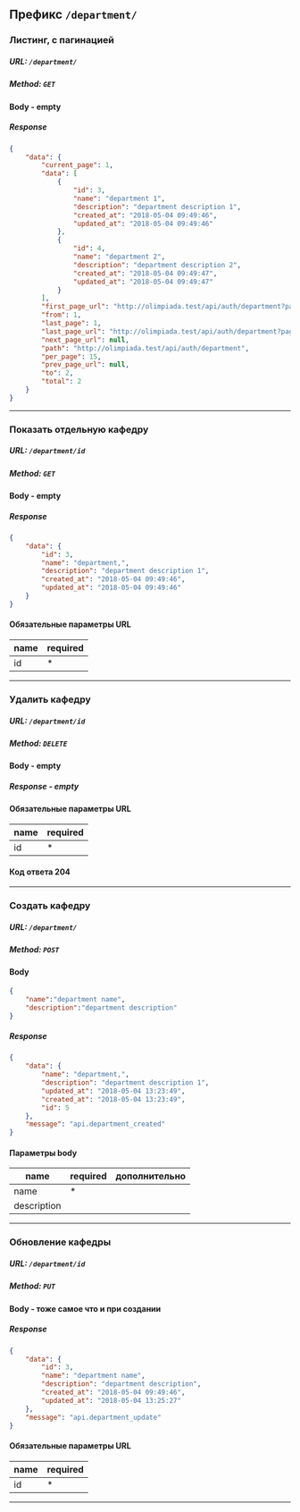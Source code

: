 
## Префикс `/department/`

### Листинг, с пагинацией

##### URL: `/department/`
##### Method: `GET`

#### Body - empty

##### Response
```json
{
    "data": {
        "current_page": 1,
        "data": [
            {
                "id": 3,
                "name": "department 1",
                "description": "department description 1",
                "created_at": "2018-05-04 09:49:46",
                "updated_at": "2018-05-04 09:49:46"
            },
            {
                "id": 4,
                "name": "department 2",
                "description": "department description 2",
                "created_at": "2018-05-04 09:49:47",
                "updated_at": "2018-05-04 09:49:47"
            }
        ],
        "first_page_url": "http://olimpiada.test/api/auth/department?page=1",
        "from": 1,
        "last_page": 1,
        "last_page_url": "http://olimpiada.test/api/auth/department?page=1",
        "next_page_url": null,
        "path": "http://olimpiada.test/api/auth/department",
        "per_page": 15,
        "prev_page_url": null,
        "to": 2,
        "total": 2
    }
}
```

---


### Показать отдельную кафедру

##### URL: `/department/id`
##### Method: `GET`

#### Body - empty

##### Response
```json
{
    "data": {
        "id": 3,
        "name": "department,",
        "description": "department description 1",
        "created_at": "2018-05-04 09:49:46",
        "updated_at": "2018-05-04 09:49:46"
    }
}
```
#### Обязательные параметры URL
| name | required 
|---|---|
| id  | * 


---

### Удалить кафедру

##### URL: `/department/id`
##### Method: `DELETE`

#### Body - empty

##### Response - empty

#### Обязательные параметры URL
| name | required 
|---|---|
| id  | * 

#### Код ответа 204

___

### Создать кафедру

##### URL: `/department/`
##### Method: `POST`

#### Body
```json
{
	"name":"department name",
	"description":"department description"
}
```

##### Response
```json
{
    "data": {
        "name": "department,",
        "description": "department description 1",
        "updated_at": "2018-05-04 13:23:49",
        "created_at": "2018-05-04 13:23:49",
        "id": 5
    },
    "message": "api.department_created"
}
```
#### Параметры body
| name | required | дополнительно
|---|---|---|
| name  | *  | |
| description  |  | |




---

### Обновление кафедры

##### URL: `/department/id`
##### Method: `PUT`

#### Body - тоже самое что и при создании

##### Response
```json
{
    "data": {
        "id": 3,
        "name": "department name",
        "description": "department description",
        "created_at": "2018-05-04 09:49:46",
        "updated_at": "2018-05-04 13:25:27"
    },
    "message": "api.department_update"
}
```
#### Обязательные параметры URL
| name | required 
|---|---|
| id  | * 


---